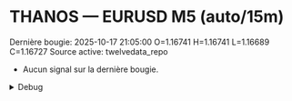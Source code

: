 # THANOS — EURUSD M5 (auto/15m)
Dernière bougie: 2025-10-17 21:05:00  O=1.16741  H=1.16741  L=1.16689  C=1.16727
Source active: twelvedata_repo

- Aucun signal sur la dernière bougie.

<details><summary>Debug</summary>

- TD_API_KEY manquant.

</details>